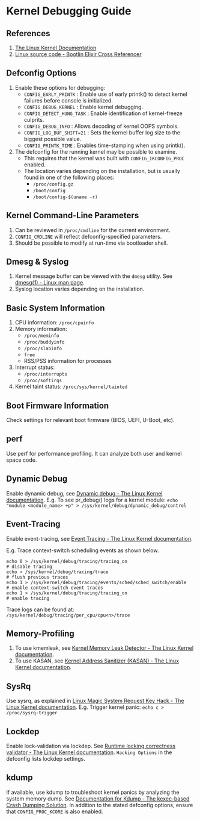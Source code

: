 # Kernel Debugging Guide


## References

1. [The Linux Kernel Documentation](https://docs.kernel.org)
2. [Linux source code - Bootlin Elixir Cross Referencer](https://elixir.bootlin.com/linux/latest/source)


## Defconfig Options

1. Enable these options for debugging:
    - `CONFIG_EARLY_PRINTK` : Enable use of early printk() to detect kernel
    failures before console is initialized.
    - `CONFIG_DEBUG_KERNEL` : Enable kernel debugging.
    - `CONFIG_DETECT_HUNG_TASK` : Enable identification of kernel-freeze culprits.
    - `CONFIG_DEBUG_INFO` : Allows decoding of kernel OOPS symbols.
    - `CONFIG_LOG_BUF_SHIFT=21` : Sets the kernel buffer log size to the biggest
    possible value.
    - `CONFIG_PRINTK_TIME` : Enables time-stamping when using printk().
2. The defconfig for the running kernel may be possible to examine.
    - This requires that the kernel was built with `CONFIG_IKCONFIG_PROC` enabled.
    - The location varies depending on the installation, but is usually found
    in one of the following places:
        - `/proc/config.gz`
        - `/boot/config`
        - `/boot/config-$(uname -r)`


## Kernel Command-Line Parameters

1. Can be reviewed in `/proc/cmdline` for the current environment.
2. `CONFIG_CMDLINE` will reflect defconfig-specified parameters.
3. Should be possible to modify at run-time via bootloader shell.


## Dmesg & Syslog

1. Kernel message buffer can be viewed with the `dmesg` utility. See
[dmesg(1) - Linux man page](https://linux.die.net/man/1/dmesg).
2. Syslog location varies depending on the installation.


## Basic System Information

1. CPU information: `/proc/cpuinfo`
2. Memory information:
    - `/proc/meminfo`
    - `/proc/buddyinfo`
    - `/proc/slabinfo`
    - `free`
    - RSS/PSS information for processes
3. Interrupt status:
    - `/proc/interrupts`
    - `/proc/softirqs`
4. Kernel taint status: `/proc/sys/kernel/tainted`


## Boot Firmware Information

Check settings for relevant boot firmware (BIOS, UEFI, U-Boot, etc).


## perf

Use perf for performance profiling. It can analyze both user and kernel space code.


## Dynamic Debug

Enable dynamic debug, see [Dynamic debug - The Linux Kernel documentation](https://docs.kernel.org/admin-guide/dynamic-debug-howto.html).
E.g. To see pr_debug() logs for a kernel module: `echo "module <module_name> +p" > /sys/kernel/debug/dynamic_debug/control`


## Event-Tracing

Enable event-tracing, see [Event Tracing - The Linux Kernel documentation](https://docs.kernel.org/trace/events.html).

E.g. Trace context-switch scheduling events as shown below.

```console
echo 0 > /sys/kernel/debug/tracing/tracing_on                          # disable tracing
echo > /sys/kernel/debug/tracing/trace                                 # flush previous traces
echo 1 > /sys/kernel/debug/tracing/events/sched/sched_switch/enable    # enable context-switch event traces
echo 1 > /sys/kernel/debug/tracing/tracing_on                          # enable tracing
```

Trace logs can be found at: `/sys/kernel/debug/tracing/per_cpu/cpu<n>/trace`


## Memory-Profiling

1. To use kmemleak, see [Kernel Memory Leak Detector - The Linux Kernel documentation](https://docs.kernel.org/dev-tools/kmemleak.html).
2. To use KASAN, see [Kernel Address Sanitizer (KASAN) - The Linux Kernel documentation](https://docs.kernel.org/dev-tools/kasan.html).


## SysRq

Use sysrq, as explained in [Linux Magic System Request Key Hack - The Linux Kernel documentation](https://docs.kernel.org/admin-guide/sysrq.html).
E.g. Trigger kernel panic: `echo c > /proc/sysrq-trigger`


## Lockdep

Enable lock-validation via lockdep. See [Runtime locking correctness validator - The Linux Kernel documentation](https://docs.kernel.org/locking/lockdep-design.html). `Hacking Options` in the defconfig lists lockdep settings.


## kdump

If available, use kdump to troubleshoot kernel panics by analyzing the system memory dump.
See [Documentation for Kdump - The kexec-based Crash Dumping Solution](https://docs.kernel.org/admin-guide/kdump/kdump.html).
In addition to the stated defconfig options, ensure that `CONFIG_PROC_KCORE` is also enabled.
